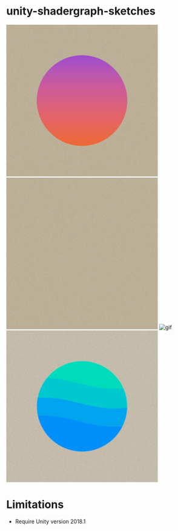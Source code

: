 # unity-shadergraph-sketches

![gif](Screenshots/Sketch00.gif)
![gif](Screenshots/Sketch01.gif)
![gif](Screenshots/Sketch02.gif)
![gif](Screenshots/Sketch03.gif)

Limitations
===============

* Require Unity version 2018.1
